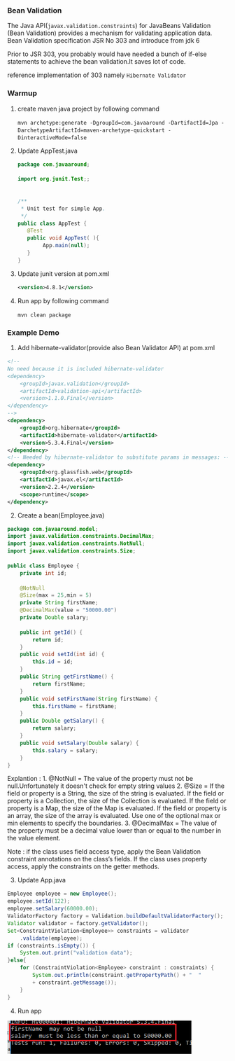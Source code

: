 ### Bean Validation ###
The Java API(`javax.validation.constraints`) for JavaBeans Validation (Bean Validation) provides a mechanism for validating application data.
Bean Validation specification JSR No 303 and introduce from jdk 6

Prior to JSR 303, you probably would have needed a bunch of if-else statements to achieve the bean validation.It saves lot of code.

reference implementation of 303 namely `Hibernate Validator`
 
### Warmup ###

1. create maven java project by following command

	`mvn archetype:generate -DgroupId=com.javaaround -DartifactId=Jpa -DarchetypeArtifactId=maven-archetype-quickstart -DinteractiveMode=false`

2. Update AppTest.java
	```java
	package com.javaaround;

	import org.junit.Test;;

	
	/**
	 * Unit test for simple App.
	 */
	public class AppTest {
	   @Test
	   public void AppTest( ){
	        App.main(null);
	   }
	}
	```

3. Update junit version at pom.xml

	```xml
	<version>4.8.1</version>
	```

4. Run app by following command

	`mvn clean package`


### Example Demo ###

1. Add hibernate-validator(provide also Bean Validator API) at pom.xml
```xml
<!-- 
No need because it is included hibernate-validator
<dependency>
    <groupId>javax.validation</groupId>
    <artifactId>validation-api</artifactId>
    <version>1.1.0.Final</version>
</dependency> 
-->
<dependency>
    <groupId>org.hibernate</groupId>
    <artifactId>hibernate-validator</artifactId>
    <version>5.3.4.Final</version>
</dependency>
<!-- Needed by hibernate-validator to substitute params in messages: -->
<dependency>
    <groupId>org.glassfish.web</groupId>
    <artifactId>javax.el</artifactId>
    <version>2.2.4</version>
    <scope>runtime</scope>
</dependency>
```

2. Create a bean(Employee.java)

```java
package com.javaaround.model;
import javax.validation.constraints.DecimalMax;
import javax.validation.constraints.NotNull;
import javax.validation.constraints.Size;

public class Employee { 
    private int id;

    @NotNull
    @Size(max = 25,min = 5)  
    private String firstName;
	@DecimalMax(value = "50000.00")
    private Double salary;  

    public int getId() {  
        return id;  
    }  
    public void setId(int id) {  
        this.id = id;  
    }  
    public String getFirstName() {  
        return firstName;  
    }  
    public void setFirstName(String firstName) {  
        this.firstName = firstName;  
    }  
    public Double getSalary() {  
        return salary;  
    }  
    public void setSalary(Double salary) {  
        this.salary = salary;  
    }  
}   
``` 
Explantion : 
	1. @NotNull = The value of the property must not be null.Unfortunately it doesn't check for empty string values
	2. @Size = If the field or property is a String, the size of the string is evaluated. If the field or property is a Collection, the size of the Collection is evaluated. If the field or property is a Map, the size of the Map is evaluated. If the field or property is an array, the size of the array is evaluated. Use one of the optional max or min elements to specify the boundaries.
	3. @DecimalMax = The value of the property must be a decimal value lower than or equal to the number in the value element.

Note : if the class uses field access type, apply the Bean Validation constraint annotations on the class’s fields. If the class uses property access, apply the constraints on the getter methods.

3. Update App.java

```java
Employee employee = new Employee();
employee.setId(122);
employee.setSalary(60000.00);
ValidatorFactory factory = Validation.buildDefaultValidatorFactory();
Validator validator = factory.getValidator();
Set<ConstraintViolation<Employee>> constraints = validator
	.validate(employee);
if (constraints.isEmpty()) {
	System.out.print("validation data");
}else{	
	for (ConstraintViolation<Employee> constraint : constraints) {
		System.out.println(constraint.getPropertyPath() + "  "
		+ constraint.getMessage());
	}
}
```

4. Run app

![Image of Nested](images/1.png) 
